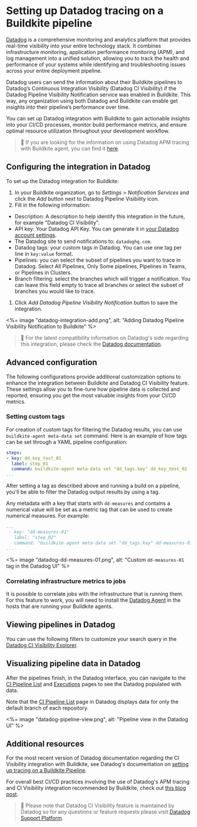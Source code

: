 # Setting up Datadog tracing on a Buildkite pipeline

[Datadog](https://www.datadoghq.com/) is a comprehensive monitoring and analytics platform that provides real-time visibility into your entire technology stack. It combines infrastructure monitoring, application performance monitoring (APM), and log management into a unified solution, allowing you to track the health and performance of your systems while identifying and troubleshooting issues across your entire deployment pipeline.

Datadog users can send the information about their Buildkite pipelines to Datadog’s Continuous Integration Visibility (Datadog CI Visibility) if the Datadog Pipeline Visibility Notification service was enabled in Buildkite. This way, any organization using both Datadog and Buildkite can enable get insights into their pipeline’s performance over time.

You can set up Datadog integration with Buildkite to gain actionable insights into your CI/CD processes, monitor build performance metrics, and ensure optimal resource utilization throughout your development workflow.

> 📘
> If you are looking for the information on using Datadog APM tracing with Buildkite agent, you can find it [here](https://www.datadoghq.com/product/apm/).

## Configuring the integration in Datadog

To set up the Datadog integration for Buildkite:

1. In your Buildkite organization, go to *Settings* > *Notification Services* and click the *Add* button next to Datadog Pipeline Visibility icon.
1. Fill in the following information:
- Description: A description to help identify this integration in the future, for example "Datadog CI Visibility".
- API key: Your Datadog API Key. You can generate it in [your Datadog account settings](https://app.datadoghq.com/account/settings#api).
- The Datadog site to send notifications to: `datadoghq.com`.
- Datadog tags: your custom tags in Datadog. You can use one tag per line in `key:value` format.
- Pipelines: you can select the subset of pipelines you want to trace in Datadog. Select All Pipelines, Only Some pipelines, Pipelines in Teams, or Pipelines in Clusters.
- Branch filtering: select the branches which will trigger a notification. You can leave this field empty to trace all branches or select the subset of branches you would like to trace.
1. Click *Add Datadog Pipeline Visibility Notification* button to save the integration.

<%= image "datadog-integration-add.png", alt: "Adding Datadog Pipeline Visibility Notification to Buildkite" %>

> 📘
> For the latest compatibility information on Datadog's side regarding this integration, please check the [Datadog documentation](https://docs.datadoghq.com/continuous_integration/pipelines/buildkite/#compatibility).

## Advanced configuration

The following configurations provide additional customization options to enhance the integration between Buildkite and Datadog CI Visibility feature. These settings allow you to fine-tune how pipeline data is collected and reported, ensuring you get the most valuable insights from your CI/CD metrics.

### Setting custom tags

For creation of custom tags for filtering the Datadog results, you can use `buildkite-agent meta-data set` command. Here is an example of how tags can be set through a YAML pipeline configuration:

```yaml
steps:
- key: dd_key_test_01
  label: step_01
  command: buildkite-agent meta-data set "dd_tags.key" dd_key_test_01
...
```

After setting a tag as described above and running a build on a pipeline, you'll be able to filter the Datadog output results by using a tag.

Any metadata with a key that starts with `dd-measures` and contains a numerical value will be set as a metric tag that can be used to create numerical measures. For example:

```yaml
...
 - key: "dd-measures-01"
   label: "step_02"
   command: "buildkite-agent meta-data set "dd_tags.key" dd-measures-01
...
```

<%= image "datadog-dd-measures-01.png", alt: "Custom `dd-measures-01` tag in the Datadog UI" %>

### Correlating infrastructure metrics to jobs

It is possible to correlate jobs with the infrastructure that is running them. For this feature to work, you will need to install the [Datadog Agent](https://docs.datadoghq.com/agent/) in the hosts that are running your Buildkite agents.

## Viewing pipelines in Datadog

You can use the following filters to customize your search query in the [Datadog CI Visibility Explorer](https://docs.datadoghq.com/continuous_integration/explorer).

## Visualizing pipeline data in Datadog

After the pipelines finish, in the Datadog interface, you can navigate to the [CI Pipeline List](https://app.datadoghq.com/ci/pipelines) and [Executions](https://app.datadoghq.com/ci/pipeline-executions) pages to see the Datadog populated with data.

Note that the [CI Pipeline List](https://app.datadoghq.com/ci/pipelines) page in Datadog displays data for only the default branch of each repository.

<%= image "datadog-pipeline-view.png", alt: "Pipeline view in the Datadog UI" %>

## Additional resources

For the most recent version of Datadog documentation regarding the CI Visibility integration with Buildkite, see Datadog's documentation on [setting up tracing on a Buildkite Pipeline](https://docs.datadoghq.com/continuous_integration/pipelines/buildkite/).

For overall best CI/CD practices involving the use of Datadog's APM tracing and CI Visibility integration recommended by Buildkite, check out [this blog post](https://buildkite.com/resources/blog/ci-cd-best-practices/).

> 📘
> Please note that Datadog CI Visibility feature is maintained by Datadog so for any questions or feature requests please visit [Datadog Support Platform](https://www.datadoghq.com/support/).